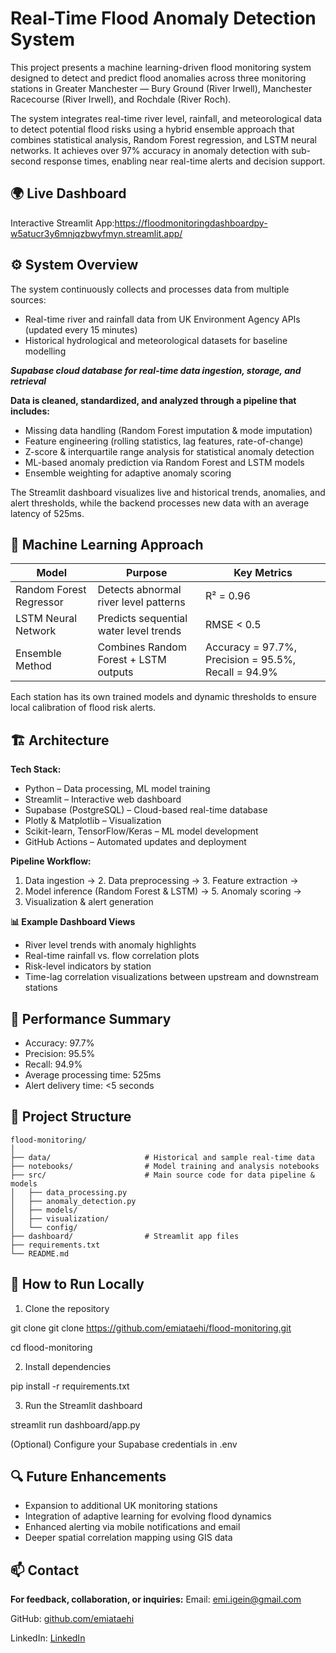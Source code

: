 # Real-Time Flood Anomaly Detection System

This project presents a machine learning-driven flood monitoring system designed to detect and predict flood anomalies across three monitoring stations in Greater Manchester — Bury Ground (River Irwell), Manchester Racecourse (River Irwell), and Rochdale (River Roch).

The system integrates real-time river level, rainfall, and meteorological data to detect potential flood risks using a hybrid ensemble approach that combines statistical analysis, Random Forest regression, and LSTM neural networks. It achieves over 97% accuracy in anomaly detection with sub-second response times, enabling near real-time alerts and decision support.

## 🌍 Live Dashboard

Interactive Streamlit App:https://floodmonitoringdashboardpy-w5atucr3y6mnjqzbwyfmyn.streamlit.app/

## ⚙️ System Overview

The system continuously collects and processes data from multiple sources: 

- Real-time river and rainfall data from UK Environment Agency APIs (updated every 15 minutes)
- Historical hydrological and meteorological datasets for baseline modelling

***Supabase cloud database for real-time data ingestion, storage, and retrieval***

**Data is cleaned, standardized, and analyzed through a pipeline that includes:**

- Missing data handling (Random Forest imputation & mode imputation)
- Feature engineering (rolling statistics, lag features, rate-of-change)
- Z-score & interquartile range analysis for statistical anomaly detection
- ML-based anomaly prediction via Random Forest and LSTM models
- Ensemble weighting for adaptive anomaly scoring

The Streamlit dashboard visualizes live and historical trends, anomalies, and alert thresholds, while the backend processes new data with an average latency of 525ms.

## 🧠 Machine Learning Approach

| Model                   | Purpose                                | Key Metrics                                         |
| ----------------------- | -------------------------------------- | --------------------------------------------------- |
| Random Forest Regressor | Detects abnormal river level patterns  | R² = 0.96                                           |
| LSTM Neural Network     | Predicts sequential water level trends | RMSE < 0.5                                          |
| Ensemble Method         | Combines Random Forest + LSTM outputs  | Accuracy = 97.7%, Precision = 95.5%, Recall = 94.9% |


Each station has its own trained models and dynamic thresholds to ensure local calibration of flood risk alerts.

## 🏗️ Architecture

**Tech Stack:**

- Python – Data processing, ML model training
- Streamlit – Interactive web dashboard
- Supabase (PostgreSQL) – Cloud-based real-time database
- Plotly & Matplotlib – Visualization
- Scikit-learn, TensorFlow/Keras – ML model development
- GitHub Actions – Automated updates and deployment

**Pipeline Workflow:**

1. Data ingestion → 2. Data preprocessing → 3. Feature extraction →
2. Model inference (Random Forest & LSTM) → 5. Anomaly scoring →
3. Visualization & alert generation

**📊 Example Dashboard Views**

- River level trends with anomaly highlights
- Real-time rainfall vs. flow correlation plots
- Risk-level indicators by station
- Time-lag correlation visualizations between upstream and downstream stations


## 🚀 Performance Summary

- Accuracy: 97.7%
- Precision: 95.5%
- Recall: 94.9%
- Average processing time: 525ms
- Alert delivery time: <5 seconds

## 📁 Project Structure
```
flood-monitoring/
│
├── data/                     # Historical and sample real-time data
├── notebooks/                # Model training and analysis notebooks
├── src/                      # Main source code for data pipeline & models
│   ├── data_processing.py
│   ├── anomaly_detection.py
│   ├── models/
│   ├── visualization/
│   └── config/
├── dashboard/                # Streamlit app files
├── requirements.txt
└── README.md
```

## 🔧 How to Run Locally

1. Clone the repository

git clone git clone https://github.com/emiataehi/flood-monitoring.git

cd flood-monitoring


2. Install dependencies

pip install -r requirements.txt


3. Run the Streamlit dashboard

streamlit run dashboard/app.py

(Optional) Configure your Supabase credentials in .env

## 🔍 Future Enhancements

- Expansion to additional UK monitoring stations
- Integration of adaptive learning for evolving flood dynamics
- Enhanced alerting via mobile notifications and email
- Deeper spatial correlation mapping using GIS data

## 📫 Contact

**For feedback, collaboration, or inquiries:**
Email: emi.igein@gmail.com

GitHub: [github.com/emiataehi](https://github.com/emiataehi/)

LinkedIn: [LinkedIn](https://www.linkedin.com/in/emi-igein-b024-8147)









